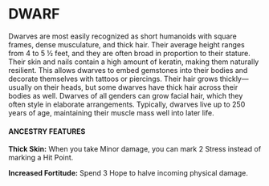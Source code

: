 # DWARF

Dwarves are most easily recognized as short humanoids with square frames, dense musculature, and thick hair. Their average height ranges from 4 to 5 ½ feet, and they are often broad in proportion to their stature. Their skin and nails contain a high amount of keratin, making them naturally resilient. This allows dwarves to embed gemstones into their bodies and decorate themselves with tattoos or piercings. Their hair grows thickly—usually on their heads, but some dwarves have thick hair across their bodies as well. Dwarves of all genders can grow facial hair, which they often style in elaborate arrangements. Typically, dwarves live up to 250 years of age, maintaining their muscle mass well into later life.

#### ANCESTRY FEATURES

**Thick Skin:** When you take Minor damage, you can mark 2 Stress instead of marking a Hit Point.

**Increased Fortitude:** Spend 3 Hope to halve incoming physical damage.
